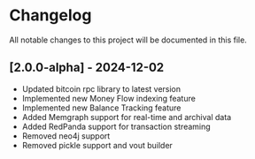 # Changelog

All notable changes to this project will be documented in this file.

## [2.0.0-alpha] - 2024-12-02
- Updated bitcoin rpc library to latest version
- Implemented new Money Flow indexing feature
- Implemented new Balance Tracking feature
- Added Memgraph support for real-time and archival data
- Added RedPanda support for transaction streaming
- Removed neo4j support
- Removed pickle support and vout builder
 